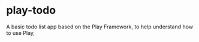 play-todo
=========

A basic todo list app based on the Play Framework, to help understand how to use Play,
